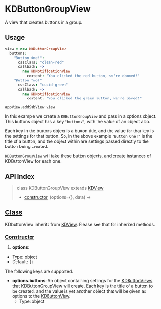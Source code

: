 
# KDButtonGroupView

A view that creates buttons in a group.

## Usage

```coffee
view = new KDButtonGroupView
  buttons:
    "Button One!":
      cssClass: "clean-red"
      callback: ->
        new KDNotificationView
          content: "You clicked the red button, we're doomed!"
    "Button Two!"
      cssClass: "cupid-green"
      callback: ->
        new KDNotificationView
          content: "You clicked the green button, we're saved!"

appView.addSubView view
```

In this example we create a `KDButtonGroupView` and pass in a options object.  
This buttons object has a key `"buttons"`, with the value of an object also.

Each key in the buttons object is a button title, and the value for that key is 
the settings for that button. So, in the above example `"Button One!"` is the 
title of a button, and the object within are settings passed directly to the 
button being created.

`KDButtonGroupView` will take these button objects, and create instances of 
[KDButtonView][kdbuttonview] for each one.

## API Index

> class KDButtonGroupView extends [KDView][kdview]
> - [constructor](#constructor): (options={}, data) ->

## [Class](https://github.com/koding/kd/blob/master/src/components/buttons/buttongroupview.coffee#L3)

KDbuttonView inherits from [KDView][kdview]. Please see that for inherited 
methods.

### [Constructor](https://github.com/koding/kd/blob/master/src/components/buttons/buttongroupview.coffee#L5)

1. **options**:
  - Type: object
  - Default: `{}`

  The following keys are supported.

  - **options.buttons**: An object containing settings for the 
    [KDButtonViews][kdbuttonview] that KDButtonGroupView will create. Each key 
is the title of a button to be created, and the value is yet another object 
that will be given as options to the [KDButtonView][kdbuttonview].
    - Type: object




[kdview]: ./kdview.md
[kdbuttonview]: ./kdbuttonview.md
